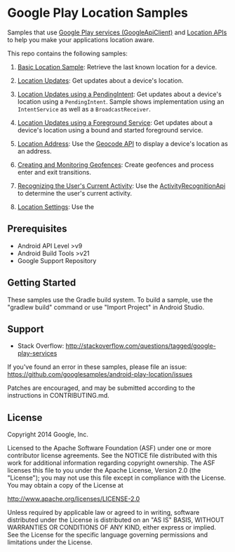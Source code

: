 Google Play Location Samples
============================

Samples that use
[Google Play services (GoogleApiClient)](ihttps://developer.android.com/reference/com/google/android/gms/common/api/GoogleApiClient.html)
and
[Location APIs](http://developer.android.com/google/play-services/location.html)
to help you make your applications location aware.

This repo contains the following samples:

1. [Basic Location Sample](https://github.com/googlesamples/android-play-location/tree/master/BasicLocationSample):
Retrieve the last known location for a device.
1. [Location Updates](https://github.com/googlesamples/android-play-location/tree/master/LocationUpdates):
Get updates about a device's location.

1. [Location Updates using a PendingIntent](https://github.com/googlesamples/android-play-location/tree/master/LocationUpdatesPendingIntent):
Get updates about a device's location using a `PendingIntent`. Sample shows
implementation using an `IntentService` as well as a `BroadcastReceiver`.
1. [Location Updates using a Foreground Service](https://github.com/googlesamples/android-play-location/tree/master/LocationUpdatesForegroundService):
Get updates about a device's location using a bound and started foreground
service.
1. [Location Address](https://github.com/googlesamples/android-play-location/tree/master/LocationAddress):
Use the
[Geocode API](http://developer.android.com/reference/android/location/Geocoder.html)
to display a device's location as an address.
1. [Creating and Monitoring Geofences](https://github.com/googlesamples/android-play-location/tree/master/Geofencing):
Create geofences and process enter and exit transitions.
1. [Recognizing the User's Current Activity](https://github.com/googlesamples/android-play-location/tree/master/ActivityRecognition):
Use the
[ActivityRecognitionApi](https://developer.android.com/reference/com/google/android/gms/location/ActivityRecognitionApi.html) to determine the user's current activity.
1. [Location Settings](https://github.com/googlesamples/android-play-location/tree/master/LocationSettings):
Use the

Prerequisites
--------------

- Android API Level >v9
- Android Build Tools >v21
- Google Support Repository

Getting Started
---------------

These samples use the Gradle build system. To build a sample, use the
"gradlew build" command or use "Import Project" in Android Studio.

Support
-------

- Stack Overflow: http://stackoverflow.com/questions/tagged/google-play-services

If you've found an error in these samples, please file an issue:
https://github.com/googlesamples/android-play-location/issues

Patches are encouraged, and may be submitted according to the instructions in
CONTRIBUTING.md.

License
-------

Copyright 2014 Google, Inc.

Licensed to the Apache Software Foundation (ASF) under one or more contributor
license agreements.  See the NOTICE file distributed with this work for
additional information regarding copyright ownership.  The ASF licenses this
file to you under the Apache License, Version 2.0 (the "License"); you may not
use this file except in compliance with the License.  You may obtain a copy of
the License at

  http://www.apache.org/licenses/LICENSE-2.0

Unless required by applicable law or agreed to in writing, software
distributed under the License is distributed on an "AS IS" BASIS, WITHOUT
WARRANTIES OR CONDITIONS OF ANY KIND, either express or implied.  See the
License for the specific language governing permissions and limitations under
the License.
